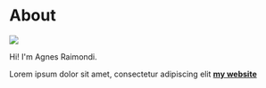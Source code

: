 # About

![](../images/perezoso.jpg)

Hi! I'm Agnes Raimondi.

Lorem ipsum dolor sit amet, consectetur adipiscing elit **[my website](https://community.emergentfutures.io/courses/5566525/content)**
